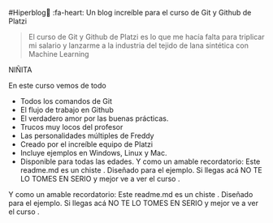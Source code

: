 #Hiperblog💚 :fa-heart: 
Un blog increíble para el curso de Git y Github de Platzi

> El curso de Git y Github de Platzi es lo que me hacía falta para triplicar mi salario y lanzarme a la industria del tejido de lana sintética con Machine Learning

NIÑITA

En este curso vemos de todo
- Todos los comandos de Git
- El flujo de trabajo en Github
- El verdadero amor por las buenas prácticas.
- Trucos muy locos del profesor
- Las personalidades múltiples de Freddy
- Creado por el increíble equipo de Platzi
- Incluye ejemplos en Windows, Linux y Mac.
- Disponible para todas las edades.
Y como un amable recordatorio: Este readme.md es un chiste . Diseñado para el ejemplo. Si llegas acá NO TE LO TOMES EN SERIO y mejor ve a ver el curso .

Y como un amable recordatorio: Este readme.md es un chiste . Diseñado para el ejemplo. Si llegas acá NO TE LO TOMES EN SERIO y mejor ve a ver el curso .